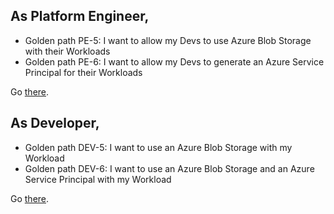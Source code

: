 ## As Platform Engineer,

- Golden path PE-5: I want to allow my Devs to use Azure Blob Storage with their Workloads
- Golden path PE-6: I want to allow my Devs to generate an Azure Service Principal for their Workloads

Go [there](day3-pe.md).

## As Developer,

- Golden path DEV-5: I want to use an Azure Blob Storage with my Workload
- Golden path DEV-6: I want to use an Azure Blob Storage and an Azure Service Principal with my Workload

Go [there](day3-dev.md).
